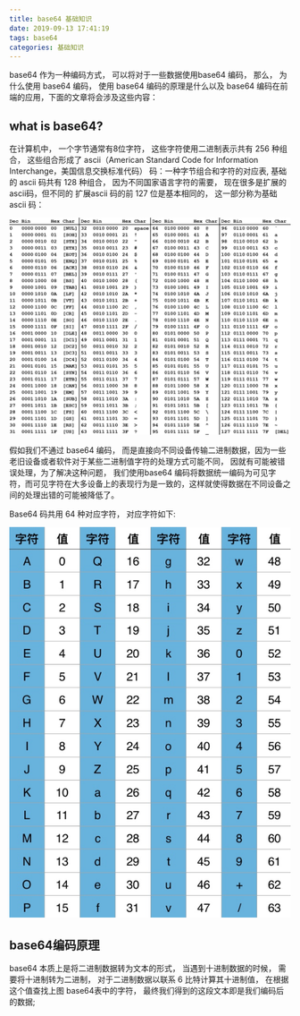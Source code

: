 ```yaml
---
title: base64 基础知识
date: 2019-09-13 17:41:19
tags: base64
categories: 基础知识
---
```


base64 作为一种编码方式， 可以将对于一些数据使用base64 编码， 那么， 为什么使用 base64 编码， 使用 base64 编码的原理是什么以及 base64 编码在前端的应用，下面的文章将会涉及这些内容：

## what is base64?

在计算机中， 一个字节通常有8位字符， 这些字符使用二进制表示共有 256 种组合， 这些组合形成了 ascii（American Standard Code for Information Interchange，美国信息交换标准代码） 码：一种字节组合和字符的对应表,  基础的 ascii 码共有 128 种组合， 因为不同国家语言字符的需要， 现在很多是扩展的 ascii码，但不同的 扩展ascii 码的前 127 位是基本相同的， 这一部分称为基础 ascii 码： 

![](base64/ascii.png) 

假如我们不通过 base64 编码， 而是直接向不同设备传输二进制数据，因为一些老旧设备或者软件对于某些二进制值字符的处理方式可能不同， 因就有可能被错误处理，为了解决这种问题， 我们使用base64 编码将数据统一编码为可见字符，而可见字符在大多设备上的表现行为是一致的，这样就使得数据在不同设备之间的处理出错的可能被降低了。

Base64 码共用 64 种对应字符， 对应字符如下:

![base64](base64/base64.jpg)

## base64编码原理

base64 本质上是将二进制数据转为文本的形式， 当遇到十进制数据的时候， 需要将十进制转为二进制， 对于二进制数据以联系 6 比特计算其十进制值， 在根据这个值查找上图 base64表中的字符， 最终我们得到的这段文本即是我们编码后的数据;